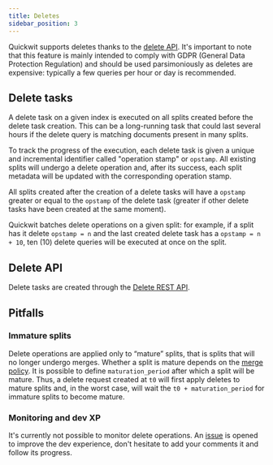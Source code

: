 ```yaml
---
title: Deletes
sidebar_position: 3
---
```


Quickwit supports deletes thanks to the [delete API](../../reference/rest-api.md#delete-api). It's important to note that this feature is mainly intended to comply with GDPR (General Data Protection Regulation) and should be used parsimoniously as deletes are expensive: typically a few queries per hour or day is recommended.

## Delete tasks

A delete task on a given index is executed on all splits created before the delete task creation. This can be a long-running task that could last several hours if the delete query is matching documents present in many splits.

To track the progress of the execution, each delete task is given a unique and incremental identifier called "operation stamp" or `opstamp`. All existing splits will undergo a delete operation and, after its success, each split metadata will be updated with the corresponding operation stamp.

All splits created after the creation of a delete tasks will have a `opstamp` greater or equal to the `opstamp` of the delete task (greater if other delete tasks have been created at the same moment).

Quickwit batches delete operations on a given split: for example, if a split has it delete `opstamp = n` and the last created delete task has a `opstamp = n + 10`, ten (10) delete queries will be executed at once on the split.

## Delete API

Delete tasks are created through the [Delete REST API](../../reference/rest-api.md#delete-api).

## Pitfalls

### Immature splits

Delete operations are applied only to “mature” splits, that is splits that will no longer undergo merges. Whether a split is mature depends on the [merge policy](../../configuration/index-config.md#merge-policies). It is possible to define `maturation_period` after which a split will be mature. Thus, a delete request created at `t0` will first apply deletes to mature splits and, in the worst case, will wait the `t0 + maturation_period` for immature splits to become mature.


### Monitoring and dev XP

It's currently not possible to monitor delete operations. An [issue](https://github.com/quickwit-oss/quickwit/issues/2494) is opened to improve the dev experience, don't hesitate to add your comments it and follow its progress.
